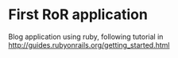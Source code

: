 # First RoR application
Blog application using ruby, following tutorial in http://guides.rubyonrails.org/getting_started.html